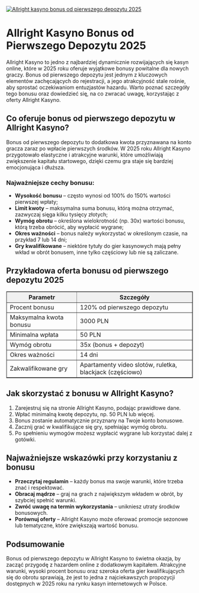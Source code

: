 [![Allright kasyno bonus od pierwszego depozytu 2025](https://123-caf.pages.dev/gitsignup.png)](https://vrmoo.ru/Bt82HjjY)

<h1>Allright Kasyno Bonus od Pierwszego Depozytu 2025</h1> <p>Allright Kasyno to jedno z najbardziej dynamicznie rozwijających się kasyn online, które w 2025 roku oferuje wyjątkowe bonusy powitalne dla nowych graczy. Bonus od pierwszego depozytu jest jednym z kluczowych elementów zachęcających do rejestracji, a jego atrakcyjność stale rośnie, aby sprostać oczekiwaniom entuzjastów hazardu. Warto poznać szczegóły tego bonusu oraz dowiedzieć się, na co zwracać uwagę, korzystając z oferty Allright Kasyno.</p>  <h2>Co oferuje bonus od pierwszego depozytu w Allright Kasyno?</h2> <p>Bonus od pierwszego depozytu to dodatkowa kwota przyznawana na konto gracza zaraz po wpłacie pierwszych środków. W 2025 roku Allright Kasyno przygotowało elastyczne i atrakcyjne warunki, które umożliwiają zwiększenie kapitału startowego, dzięki czemu gra staje się bardziej emocjonująca i dłuższa.</p>  <h3>Najważniejsze cechy bonusu:</h3> <ul>   <li><strong>Wysokość bonusu</strong> – często wynosi od 100% do 150% wartości pierwszej wpłaty;</li>   <li><strong>Limit kwoty</strong> – maksymalna suma bonusu, którą można otrzymać, zazwyczaj sięga kilku tysięcy złotych;</li>   <li><strong>Wymóg obrotu</strong> – określona wielokrotność (np. 30x) wartości bonusu, którą trzeba obrócić, aby wypłacić wygrane;</li>   <li><strong>Okres ważności</strong> – bonus należy wykorzystać w określonym czasie, na przykład 7 lub 14 dni;</li>   <li><strong>Gry kwalifikowane</strong> – niektóre tytuły do gier kasynowych mają pełny wkład w obrót bonusem, inne tylko częściowy lub nie są zaliczane.</li> </ul>  <h2>Przykładowa oferta bonusu od pierwszego depozytu 2025</h2> <table border="1" cellpadding="8" cellspacing="0" style="border-collapse: collapse; width: 100%; max-width: 600px;">   <thead>     <tr style="background-color: #f0f0f0;">       <th>Parametr</th>       <th>Szczegóły</th>     </tr>   </thead>   <tbody>     <tr>       <td>Procent bonusu</td>       <td>120% od pierwszego depozytu</td>     </tr>     <tr>       <td>Maksymalna kwota bonusu</td>       <td>3000 PLN</td>     </tr>     <tr>       <td>Minimalna wpłata</td>       <td>50 PLN</td>     </tr>     <tr>       <td>Wymóg obrotu</td>       <td>35x (bonus + depozyt)</td>     </tr>     <tr>       <td>Okres ważności</td>       <td>14 dni</td>     </tr>     <tr>       <td>Zakwalifikowane gry</td>       <td>Apartamenty video slotów, ruletka, blackjack (częściowo)</td>     </tr>   </tbody> </table>  <h2>Jak skorzystać z bonusu w Allright Kasyno?</h2> <ol>   <li>Zarejestruj się na stronie Allright Kasyno, podając prawidłowe dane.</li>   <li>Wpłać minimalną kwotę depozytu, np. 50 PLN lub więcej.</li>   <li>Bonus zostanie automatycznie przyznany na Twoje konto bonusowe.</li>   <li>Zacznij grać w kwalifikujące się gry, spełniając wymóg obrotu.</li>   <li>Po spełnieniu wymogów możesz wypłacić wygrane lub korzystać dalej z gotówki.</li> </ol>  <h2>Najważniejsze wskazówki przy korzystaniu z bonusu</h2> <ul>   <li><strong>Przeczytaj regulamin</strong> – każdy bonus ma swoje warunki, które trzeba znać i respektować.</li>   <li><strong>Obracaj mądrze</strong> – graj na grach z największym wkładem w obrót, by szybciej spełnić warunki.</li>   <li><strong>Zwróć uwagę na termin wykorzystania</strong> – unikniesz utraty środków bonusowych.</li>   <li><strong>Porównuj oferty</strong> – Allright Kasyno może oferować promocje sezonowe lub tematyczne, które zwiększają wartość bonusu.</li> </ul>  <h2>Podsumowanie</h2> <p>Bonus od pierwszego depozytu w Allright Kasyno to świetna okazja, by zacząć przygodę z hazardem online z dodatkowym kapitałem. Atrakcyjne warunki, wysoki procent bonusu oraz szeroka oferta gier kwalifikujących się do obrotu sprawiają, że jest to jedna z najciekawszych propozycji dostępnych w 2025 roku na rynku kasyn internetowych w Polsce.</p>